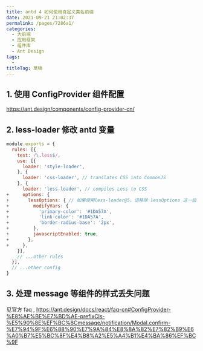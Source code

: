 ```yaml
---
title: antd 4 如何使用自定义类名前缀
date: 2021-09-21 21:02:37
permalink: /pages/7286a1/
categories: 
  - 大前端
  - 应用框架
  - 组件库
  - Ant Design
tags: 
  - 
titleTag: 草稿
---
```


## 1. 使用 ConfigProvider 组件配置
https://ant.design/components/config-provider-cn/

## 2. less-loader 修改 antd 变量

```js
module.exports = {
  rules: [{
    test: /\.less$/,
    use: [{
      loader: 'style-loader',
    }, {
      loader: 'css-loader', // translates CSS into CommonJS
    }, {
      loader: 'less-loader', // compiles Less to CSS
+     options: {
+       lessOptions: { // 如果使用less-loader@5，请移除 lessOptions 这一级，直接配置选项在 options 下。
+         modifyVars: {
+           'primary-color': '#1DA57A',
+           'link-color': '#1DA57A',
+           'border-radius-base': '2px',
+         },
+         javascriptEnabled: true,
+       },
+     },
    }],
    // ...other rules
  }],
  // ...other config
}
```




## 3. 处理 message 等组件的样式丢失问题

见官方 faq , https://ant.design/docs/react/faq-cn#ConfigProvider-%E8%AE%BE%E7%BD%AE-prefixCls-%E5%90%8E%EF%BC%8Cmessage/notification/Modal.confirm-%E7%94%9F%E6%88%90%E7%9A%84%E8%8A%82%E7%82%B9%E6%A0%B7%E5%BC%8F%E4%B8%A2%E5%A4%B1%E4%BA%86%EF%BC%9F